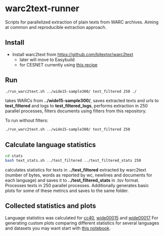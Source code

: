 # warc2text-runner
Scripts for parallelized extraction of plain texts from WARC archives. Aiming at common and reproducible extraction approach.

## Install
* Install warc2text from https://github.com/bitextor/warc2text
	* later will move to Easybuild
	* for CESNET currently using [this recipe](https://github.com/jelmervdl/warc2text/blob/build-cesnet/Dockerfile)

## Run
```sh
./run_warc2text.sh ../wide15-sample300/ test_filtered 250 ./
```
takes WARCs from **../wide15-sample300/**, saves extracted texts and urls to **test_filtered** and logs to **test_filtered_logs**, performs extraction in 250 parallel processes, filters documents using filters from this repository.

To run without filters:
```sh
./run_warc2text.sh ../wide15-sample300/ test_filtered 250
```

## Calculate language statistics
```sh
cd stats
bash text_stats.sh ../test_filtered ../test_filtered_stats 250
```
calculates statistics for texts in **../test_filtered** extracted by warc2text (number of bytes, words as reported by wc, newlines and documents for each language) and saves it to **../test_filtered_stats** in .tsv format. Processes texts in 250 parallel processes. Additionally generates basic plots for some of these metrics and saves to the same folder.

## Collected statistics and plots
Language statistics was calculated for [cc40](stats/cc40_filtered_stats), [wide00015](stats/wide00015_filtered_stats) and [wide00017](stats/wide00017_filtered_stats)
For generating custom plots comparing different statistics for several languages and datasets you may want start with [this notebook](stats/lang-stats-comparison.ipynb ).